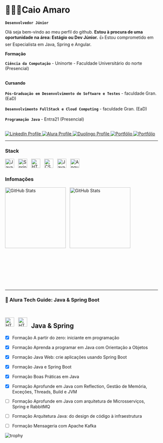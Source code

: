 # 👨🏻‍💻Caio Amaro

**`Desenvolvedor Júnior`** 

Olá seja bem-vindo ao meu perfil do github.
**Estou à procura de uma oportunidade na área: Estágio ou Dev Júnior.** 👍
Estou comprometido em ser Especialista em Java, Spring e Angular.


**Formação**

**`Ciência da Computação`** - Uninorte - Faculdade Universitário do norte (Presencial)<br/><br/>

**Cursando** <br/><br/>
**`Pós-Graduação em Desenvolvimento de Software e Testes`** - faculdade Gran. (EaD)<br/><br/>
**`Desenvolvimento FullStack e Cloud Computing`** - faculdade Gran.  (EaD)<br/><br/>
**`Programação Java`** - Entra21 (Presencial)<br/><br/>

<p align="left">
    <a href="https://www.linkedin.com/in/caio-amaro-146775190" target="_blank">
        <img 
            alt="LinkedIn Profile" 
            title="Visite meu perfil no LinkedIn" 
            src="https://img.shields.io/badge/LinkedIn-%234A6E99?style=for-the-badge&logo=linkedin&logoColor=white" />
    </a>
    <a href="https://cursos.alura.com.br/user/caioamaro" target="_blank">
    <img 
        alt="Alura Profile" 
        title="Visite meu perfil na Alura" 
        src="https://img.shields.io/badge/Alura-%23000000?style=for-the-badge&logo=alura&logoColor=white" />
</a>
<a href="https://www.duolingo.com/profile/Hamnarok1" target="_blank">
    <img 
        alt="Duolingo Profile" 
        title="Visite meu perfil no Duolingo" 
        src="https://img.shields.io/badge/Duolingo-%2300B140?style=for-the-badge&logo=duolingo&logoColor=white" />
</a>
<a href="https://curriculo-ux.vercel.app/" target="_blank">
    <img 
        alt="Portfólio" 
        title="Visite meu portfólio" 
        src="https://img.shields.io/badge/Portfólio-%230A74FF?style=for-the-badge&logo=react&logoColor=white" />
</a>

<a href="https://cursos.alura.com.br/vitrinedev/caioamaro" target="_blank">
    <img 
        alt="Portfólio" 
        title="Visite meu portfólio" 
        src="https://img.shields.io/badge/Portfólio-%230A74FF?style=for-the-badge&logo=react&logoColor=white" />
</a>

</p>

---

<p>

### Stack

<img 
    align="left" 
    alt="Java"
    title="Java" 
    width="30px" 
    style="padding-right: 10px;" 
    src="https://cdn.jsdelivr.net/gh/devicons/devicon@latest/icons/java/java-original.svg" 
/>

<img 
    align="left" 
    alt="Spring"
    title="Spring" 
    width="30px" 
    style="padding-right: 10px;" 
    src="https://cdn.jsdelivr.net/gh/devicons/devicon@latest/icons/spring/spring-original.svg" 
/>

<img 
    align="left" 
    alt="HTML"
    title="HTML" 
    width="30px" 
    style="padding-right: 10px;" 
    src="https://cdn.jsdelivr.net/gh/devicons/devicon@latest/icons/html5/html5-original.svg" 
/>

<img 
    align="left" 
    alt="CSS" 
    title="CSS"
    width="30px" 
    style="padding-right: 10px;" 
    src="https://cdn.jsdelivr.net/gh/devicons/devicon@latest/icons/css3/css3-original.svg" 
/>
<img 
    align="left" 
    alt="JavaScript" 
    title="JavaScript"
    width="30px" 
    style="padding-right: 10px;" 
    src="https://cdn.jsdelivr.net/gh/devicons/devicon@latest/icons/javascript/javascript-original.svg" 
/>

<img 
    align="left" 
    alt="Angular" 
    title="Angular"
    width="30px" 
    style="padding-right: 10px;" 
    src="https://cdn.jsdelivr.net/gh/devicons/devicon@latest/icons/angularjs/angularjs-original.svg" 
/>

<br/>
<br/>

### Infomações

<p>
  <img 
    align="left" 
    alt="GitHub Stats" 
    height="200" 
    style="padding-right: 10px;" 
    src="https://github-readme-stats.vercel.app/api?username=caioamaro&show_icons=true&theme=dark&include_all_commits=true&locale=pt-br" 
  />

<img 
      align="left" 
      alt="GitHub Stats" 
      height="200" 
      src="https://github-readme-stats.vercel.app/api/top-langs/?username=caioamaro&theme=dark&layout=compact&custom_title=Tecnologias&langs_count=9" 
  />

</p>

</p>

<br/>
<br/>
<br/>
<br/>
<br/>
<br/>
<br/>
<br/>
<br/>
<br/>
<br/>
<br/>
<br/>
<br/>
<br/>
<br/>
<br/>
<br/>
<br/>

--- 

### 🧠 Alura Tech Guide: Java & Spring Boot

<br>

<p>

<img 
    align="left" 
    alt="HTML"
    title="HTML" 
    width="30px" 
    style="padding-right: 10px;" 
    src="https://cdn.jsdelivr.net/gh/devicons/devicon@latest/icons/java/java-original.svg" 
/>

<img 
    align="left" 
    alt="HTML"
    title="HTML" 
    width="30px" 
    style="padding-right: 10px;" 
    src="https://cdn.jsdelivr.net/gh/devicons/devicon@latest/icons/spring/spring-original.svg" 
/>

## Java & Spring

</p>

- [X] Formação A partir do zero: iniciante em programação  
- [X] Formação Aprenda a programar em Java com Orientação a Objetos  

- [X] Formação Java Web: crie aplicações usando Spring Boot
- [X] Formação Java e Spring Boot  
- [X] Formação Boas Práticas em Java  
- [X] Formação Aprofunde em Java com Reflection, Gestão de Memória, Exceções, Threads, Build e JVM  

- [ ] Formação Aprofunde em Java com arquitetura de Microsserviços, Spring e RabbitMQ  
- [ ] Formação Arquitetura Java: do design de código à infraestrutura  
- [ ] Formação Mensageria com Apache Kafka

![trophy](https://github-profile-trophy.vercel.app/?username=CaioAmaro&title=Commits,Repositories,Experience,Stars)

